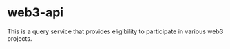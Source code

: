 # web3-api
This is a query service that provides eligibility to participate in various web3 projects.
